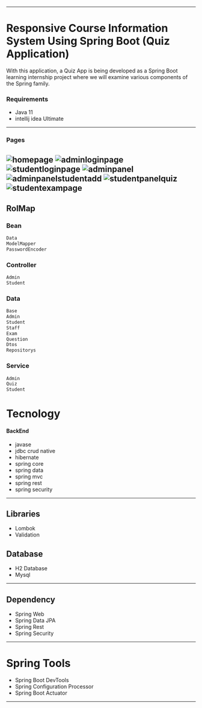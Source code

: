
---
# Responsive Course Information System Using Spring Boot (Quiz Application)
With this application, a Quiz App is being developed as a Spring Boot learning internship project where we will examine various components of the Spring family.

### Requirements
* Java 11
* intellij idea Ultimate
---

### Pages
![homepage](https://github.com/mrtark/QuizAppSpring/assets/62309785/7addc155-3f36-4f5f-a78a-c4a01908bc13)
![adminloginpage](https://github.com/mrtark/QuizAppSpring/assets/62309785/c4b081b0-e83c-49ba-b408-cef381580093)
![studentloginpage](https://github.com/mrtark/QuizAppSpring/assets/62309785/410568d0-6b30-4c0a-bcc2-8baf52eb32ba)
![adminpanel](https://github.com/mrtark/QuizAppSpring/assets/62309785/1c66c776-b76f-48bb-a126-79fd56cee2c7)
![adminpanelstudentadd](https://github.com/mrtark/QuizAppSpring/assets/62309785/d6e4ce26-4516-4d3b-af47-9107aad638b8)
![studentpanelquiz](https://github.com/mrtark/QuizAppSpring/assets/62309785/bf63d6c6-0185-4fd0-bbdb-236e99b962e7)
![studentexampage](https://github.com/mrtark/QuizAppSpring/assets/62309785/8f63916d-126d-46c7-98a9-5fe81476e75d)
---
## RolMap
### Bean
```sh
Data
ModelMapper
PasswordEncoder
```
### Controller
```sh
Admin
Student
```

### Data
```sh
Base
Admin
Student
Staff
Exam
Question
Dtos
Repositorys
```
### Service
```sh
Admin
Quiz
Student
```
# Tecnology
#### BackEnd
* javase
* jdbc crud native
* hibernate
* spring core
* spring data
* spring mvc
* spring rest
* spring security
---

## Libraries
* Lombok
* Validation

## Database
* H2 Database
* Mysql
---
## Dependency
* Spring Web
* Spring Data JPA
* Spring Rest
* Spring Security
---
# Spring Tools
* Spring Boot DevTools
* Spring Configuration Processor
* Spring Boot Actuator
---


